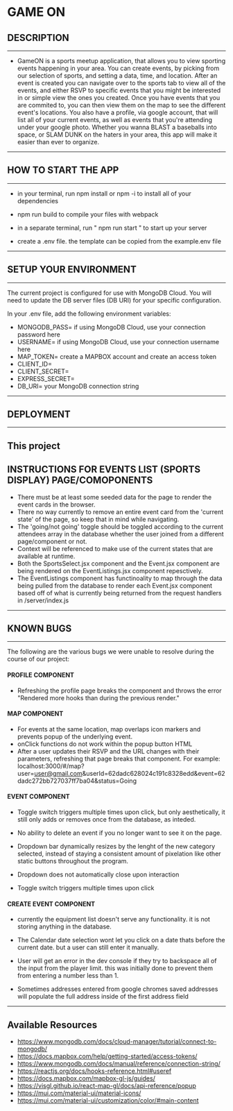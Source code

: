  <h1 align='left'>GAME ON</h2>

 <h2 align='left'>DESCRIPTION</h2>

---

  - GameON is a sports meetup application, that allows you to view sporting events happening in your area. You can create events, by picking from our selection of sports, and setting a data, time, and location. 
    After an event is created you can navigate over to the sports tab to view all of the events, and either RSVP to specific events that you might be interested in or simple view the ones you created. Once you have events 
    that you are commited to, you can then view them on the map to see the different event's locations. You also have a profile, via google account, that will list all of your current events, as well as events that you're
    attending under your google photo. Whether you wanna BLAST a baseballs into space, or SLAM DUNK on the haters in your area, this app will make it easier than ever to organize. 

---
 <h2 align='left'>HOW TO START THE APP</h2>

---

- in your terminal, run npm install or npm -i to install all of your dependencies

- npm run build to compile your files with webpack

- in a separate terminal, run " npm run start " to start up your server

- create a .env file. the template can be copied from the example.env file
---
 <h2 align='left'>SETUP YOUR ENVIRONMENT</h2>

---
The current project is configured for use with MongoDB Cloud. You will need to update the DB server files (DB URI) for your specific configuration. 

In your .env file, add the following environment variables:
  - MONGODB_PASS= if using MongoDB Cloud, use your connection password here
  - USERNAME= if using MongoDB Cloud, use your connection username here
  - MAP_TOKEN= create a MAPBOX account and create an access token
  - CLIENT_ID=
  - CLIENT_SECRET=
  - EXPRESS_SECRET= 
  - DB_URI= your MongoDB connection string

---
 <h2 align='left'>DEPLOYMENT</h2>

---
This project 
---
 <h2 align='left'>INSTRUCTIONS FOR EVENTS LIST (SPORTS DISPLAY) PAGE/COMOPONENTS</h2>

  - There must be at least some seeded data for the page to render the event cards in the browser. 
  - There no way currently to remove an entire event card from the 'current state' of the page, so keep that in mind while navigating. 
  - The 'going/not going' toggle should be toggled according to the current attendees array in the database whether the user joined from a different page/component or not. 
  - Context will be referenced to make use of the current states that are available at runtime. 
  - Both the SportsSelect.jsx component and the Event.jsx component are being rendered on the EventListings.jsx component repesctively. 
  - The EventListings component has functinoality to map through the data being pulled from the database to render each Event.jsx component based off of what is currently being returned from the request handlers in /server/index.js
  
--- 
 <h2 align='left'>KNOWN BUGS</h2>

---
The following are the various bugs we were unable to resolve during the course of our project:

<h4 align='left'>PROFILE COMPONENT</h4>

  - Refreshing the profile page breaks the component and throws the error "Rendered more hooks than during the previous render."

<h4 align='left'>MAP COMPONENT</h4>

  - For events at the same location, map overlaps icon markers and prevents popup of the underlying event.
  - onClick functions do not work within the popup button HTML
  - After a user updates their RSVP and the URL changes with their parameters, refreshing that page breaks that component. For 
  example: localhost:3000/#/map?user=user@gmail.com&userId=62dadc628024c191c8328edd&event=62dadc272bb727037ff7ba04&status=Going

<h4 align='left'>EVENT COMPONENT</h4>

  - Toggle switch triggers multiple times upon click, but only aesthetically, it still only adds or removes once from the database, as inteded. 
  - No ability to delete an event if you no longer want to see it on the page.
  - Dropdown bar dynamically resizes by the lenght of the new category selected, instead of staying a consistent amount of pixelation like other static buttons throughout the program.
  
  - Dropdown does not automatically close upon interaction
  - Toggle switch triggers multiple times upon click

  <h4 align='left'>CREATE EVENT COMPONENT</h4>

  - currently the equipment list doesn't serve any functionality. it is not storing anything in the database.

  - The Calendar date selection wont let you click on a date thats before the current date. but a user can still enter it manually.

  - User will get an error in the dev console if they try to backspace all of the input from the player limit. this was initially done to prevent them from entering a number less than 1.

  - Sometimes addresses entered from google chromes saved addresses will populate the full address inside of the first address field

---
  <h2 align='left'>Available Resources</h2>

  - https://www.mongodb.com/docs/cloud-manager/tutorial/connect-to-mongodb/
  - https://docs.mapbox.com/help/getting-started/access-tokens/
  - https://www.mongodb.com/docs/manual/reference/connection-string/
  - https://reactjs.org/docs/hooks-reference.html#useref
  - https://docs.mapbox.com/mapbox-gl-js/guides/
  - https://visgl.github.io/react-map-gl/docs/api-reference/popup
  - https://mui.com/material-ui/material-icons/
  - https://mui.com/material-ui/customization/color/#main-content 

  